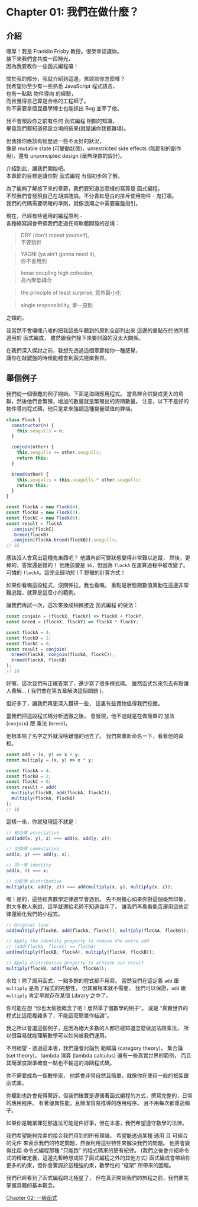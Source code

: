 # Chapter 01: 我們在做什麼？

## 介紹

哩厚！我是 Franklin Frisby 教授。很榮幸認識妳。  
接下來我們會共度一段時光，  
因為我要教你一些函式編程囉！  

關於我的部分，我就介紹到這邊，來談談你怎麼樣？  
我希望你至少有一些熟悉 JavaScript 程式語言，  
也有一點點 物件導向 的經驗，  
而且覺得自己算是合格的工程師了。  
你不需要拿個昆蟲學博士也能抓出 Bug 並宰了他。  

我不會預設你之前有任何 函式編程 相關的知識，  
畢竟我們都知道預設立場的結果(就是讓你我都難堪)。  

但我猜你應該有經歷過一些不太好的狀況，  
像是 mutable state (可變動狀態)，unrestricted side effects (無節制的副作用)，還有 unprincipled design (毫無理由的設計)。  

介紹到此，讓我們開始吧。  
本章節的目標是讓你對 函式編程 有個初步的了解。  

為了能夠了解接下來的章節，我們要知道怎麼樣的寫算是 函式編程。  
不然我們會發現自己在胡搞瞎搞，不分青紅皂白的排斥使用物件 - 鬼打牆。  
我們的代碼需要明確的準則，就像浪潮之中需要羅盤指引。  

現在，已經有些通用的編程原則 -  
各種縮寫詞會帶領我們走過任何軟體開發的逆境：  

> DRY (don't repeat yourself),  
> 不要跳針  

> YAGNI (ya ain't gonna need it),  
> 你不會用到  

> loose coupling high cohesion,  
> 高內聚低耦合

> the principle of least surprise,
> 意外最小化

> single responsibility,
> 單一原則

之類的。

我當然不會囉哩八唆的把我這些年聽到的原則全部列出來
這邊的重點在於他同樣適用於 函式編成，
雖然跟我們接下來要討論的沒太大關係。

在我們深入探討之前，我想先透過這個章節給你一種感覺，  
讓你在敲鍵盤的時候能體會到函式極樂世界。  

<!--BREAK-->

## 舉個例子

我們從一個很蠢的例子開始。下面是海鷗應用程式。
當鳥群合併變成更大的鳥群，然後他們會繁殖，增加的數量就是繁殖出的海鷗數量。
注意，以下不是好的物件導向程式碼，他只是拿來強調這種變量賦值的弊端。

```js
class Flock {
  constructor(n) {
    this.seagulls = n;
  }

  conjoin(other) {
    this.seagulls += other.seagulls;
    return this;
  }

  breed(other) {
    this.seagulls = this.seagulls * other.seagulls;
    return this;
  }
}

const flockA = new Flock(4);
const flockB = new Flock(2);
const flockC = new Flock(0);
const result = flockA
  .conjoin(flockC)
  .breed(flockB)
  .conjoin(flockA.breed(flockB)).seagulls;
// 32
```

應該沒人會寫出這種鬼東西吧？
他讓內部可變狀態變得非常難以追蹤，
然後，更棒的，答案還是錯的！
他應該要是 `16`，但因為 `flockA` 在運算過程中被改變了。
可憐的 `flockA`。這完全歸功於 I.T 野蠻的計算方式！

如果你看嘸這段程式，沒關係拉，我也看嘸。
重點是狀態跟數值異動在這邊非常難追蹤，就算是這麼小的範例。

讓我們再試一次，這次來換成稍微接近 函式編程 的做法：

```js
const conjoin = (flockX, flockY) => flockX + flockY;
const breed = (flockX, flockY) => flockX * flockY;

const flockA = 4;
const flockB = 2;
const flockC = 0;
const result = conjoin(
  breed(flockB, conjoin(flockA, flockC)),
  breed(flockA, flockB)
);
// 16
```

好喔，這次我們有正確答案了，還少寫了很多程式碼。
雖然函式包來包去有點讓人費解... ( 我們會在第五章解決這個問題 )。

但好多了，讓我們再更深入鑽研一些，
這裏有些寶物值得我們挖掘。

當我們把這段程式碼分析透徹之後，
會發現，他不過就是在做簡單的 加法 (`conjoin`) 跟 乘法 (`breed`)。

他根本除了名字之外就沒啥難懂的地方了。
我們來重新命名一下，看看他的真相。

```js
const add = (x, y) => x + y;
const multiply = (x, y) => x * y;

const flockA = 4;
const flockB = 2;
const flockC = 0;
const result = add(
  multiply(flockB, add(flockA, flockC)),
  multiply(flockA, flockB)
);
// 16
```

這樣一來，你就發現這不就是：

```js
// 結合律 associative
add(add(x, y), z) === add(x, add(y, z));

// 交換律 commutative
add(x, y) === add(y, x);

// 同一律 identity
add(x, 0) === x;

// 分配律 distributive
multiply(x, add(y, z)) === add(multiply(x, y), multiply(x, z));
```

喔！是的，這些經典數學定律遲早會遇到。
先不用擔心如果你對這個毫無印象，
對大多數人來說，這早就還給老師不知道幾年了。
讓我們再看看能否運用這些定律還簡化我們的小程式。

```js
// Original line
add(multiply(flockB, add(flockA, flockC)), multiply(flockA, flockB));

// Apply the identity property to remove the extra add
// (add(flockA, flockC) == flockA)
add(multiply(flockB, flockA), multiply(flockA, flockB));

// Apply distributive property to achieve our result
multiply(flockB, add(flockA, flockA));
```

水拉！除了調用函式，一點多餘的程式都不用寫。
當然我們在這定義 `add` 跟 `multiply` 是為了程式的完整性，
但其實根本就不需要，
我們可以保證，`add` 跟 `multiply` 肯定早就存在某個 Library 之中了。

你可能在想 “你也太偷換概念了吧！居然舉了個數學的例子”。
或是 “真實世界的程式比這麼複雜多了，不能這麼簡單作結論”。

我之所以會選這個例子，是因為絕大多數的人都已經知道怎麼做加法跟乘法，
所以很容易就能理解數學可以如何被我們運用。

不用絕望 -
透過這本書，我們還會討論到 範疇論 (category theory)， 集合論 (set theory)， lambda 演算 (lambda calculus) 還有一些真實世界的範例，
而且其簡潔度跟準確度一點也不輸這的海鷗程式碼。

你不需要成為一個數學家，
他將會非常自然且簡單，就像你在使用一般的框架跟函式庫。

你聽到也許會覺得驚訝，但我們確實是遵循著函式編程的方式，撰寫完整的，日常的應用程序。
有著優異性能，且簡潔容易推導的應用程序。
且不用每次都重造輪子。

如果你是職業罪犯那違法可能是件好事，但在本書，我們希望遵守數學的法律。

我們希望能夠完美的接合我們用到的所有理論，
希望能透過某種 通用 且 可組合 的元件 來表示我們的特定問題，然後利用這些特性來解決我們的問題。
他將會變得比起 命令式編程那種 “只能跑” 的程式碼來的更有紀律。
(我們之後會介紹命令式的精確定義，這邊先暫時想成除了函式編程之外的其他方式)
函式編成會帶給你更多的約束，但你會驚訝於這種強約束，數學性的 “框架” 所帶來的回報。

我們已經看到了函式編程的北極星了，
但在真正開始我們的旅程之前，我們要先掌握具體的基本觀念。

[Chapter 02: 一級函式](ch02.md)
